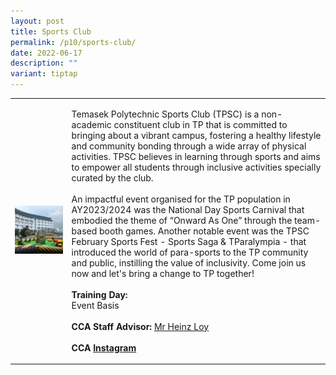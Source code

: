 ```yaml
---
layout: post
title: Sports Club
permalink: /p10/sports-club/
date: 2022-06-17
description: ""
variant: tiptap
---
```

<table style="minWidth: 50px">
<colgroup>
<col>
<col>
</colgroup>
<tbody>
<tr>
<td rowspan="1" colspan="1">
<div class="isomer-image-wrapper">
<img style="width: 100%" height="auto" width="100%" alt="" src="/images/P10/Sports_Club.png">
</div>
</td>
<td rowspan="1" colspan="1">
<p>Temasek Polytechnic Sports Club (TPSC) is a non-academic constituent club
in TP that is committed to bringing about a vibrant campus, fostering a
healthy lifestyle and community bonding through a wide array of physical
activities. TPSC believes in learning through sports and aims to empower
all students through inclusive activities specially curated by the club.
<br>
<br>An impactful event organised for the TP population in AY2023/2024 was
the National Day Sports Carnival that embodied the theme of “Onward As
One” through the team-based booth games. Another notable event was the
TPSC February Sports Fest - Sports Saga &amp; TParalympia - that introduced
the world of para-sports to the TP community and public, instilling the
value of inclusivity. Come join us now and let's bring a change to TP together!
<br>
<br><strong>Training Day:</strong> 
<br>Event Basis
<br>
<br><strong>CCA Staff Advisor:</strong>  <a href="mailto:Heinz_LOY@tp.edu.sg" rel="noopener noreferrer nofollow" target="_blank">Mr Heinz Loy</a>
<br>
<br><strong>CCA <a href="https://www.instagram.com/tp_sportsclub" rel="noopener noreferrer nofollow" target="_blank">Instagram</a></strong>
</p>
</td>
</tr>
</tbody>
</table>
<p></p>
